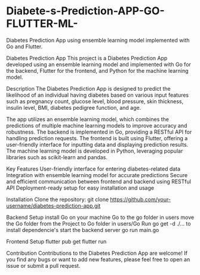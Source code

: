 # Diabete-s-Prediction-APP-GO-FLUTTER-ML-
Diabetes Prediction App using ensemble learning model implemented with Go and Flutter.


Diabetes Prediction App
This project is a Diabetes Prediction App developed using an ensemble learning model and implemented with Go for the backend, Flutter for the frontend, and Python for the machine learning model.

Description
The Diabetes Prediction App is designed to predict the likelihood of an individual having diabetes based on various input features such as pregnancy count, glucose level, blood pressure, skin thickness, insulin level, BMI, diabetes pedigree function, and age.

The app utilizes an ensemble learning model, which combines the predictions of multiple machine learning models to improve accuracy and robustness. The backend is implemented in Go, providing a RESTful API for handling prediction requests. The frontend is built using Flutter, offering a user-friendly interface for inputting data and displaying prediction results. The machine learning model is developed in Python, leveraging popular libraries such as scikit-learn and pandas.

Key Features
User-friendly interface for entering diabetes-related data
Integration with ensemble learning model for accurate predictions
Secure and efficient communication between frontend and backend using RESTful API
Deployment-ready setup for easy installation and usage

Installation
Clone the repository:
git clone https://github.com/your-username/diabetes-prediction-app.git


Backend Setup
install Go on your machine
Go to the go folder in users
move the Go folder from the Project to Go folder in users/Go
Run go get -d ./... to install dependencie's
start the backend server go run main.go

Frontend Setup
flutter pub get
flutter run


Contribution
Contributions to the Diabetes Prediction App are welcome! If you find any bugs or want to add new features, please feel free to open an issue or submit a pull request.




